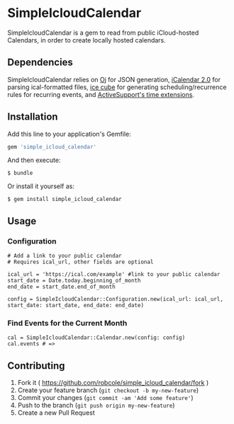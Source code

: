 # SimpleIcloudCalendar

SimpleIcloudCalendar is a gem to read from public iCloud-hosted
Calendars, in order to create locally hosted calendars.

## Dependencies

SimpleIcloudCalendar relies on [Oj](https://github.com/ohler55/oj) for JSON generation, [iCalendar 2.0](https://github.com/icalendar/icalendar) for parsing ical-formatted files, [ice cube](https://github.com/seejohnrun/ice_cube) for generating scheduling/recurrence rules for recurring events, and [ActiveSupport's time extensions](http://edgeguides.rubyonrails.org/active_support_core_extensions.html).

## Installation

Add this line to your application's Gemfile:

```ruby
gem 'simple_icloud_calendar'
```

And then execute:

    $ bundle

Or install it yourself as:

    $ gem install simple_icloud_calendar

## Usage

### Configuration

```
# Add a link to your public calendar
# Requires ical_url, other fields are optional

ical_url = 'https://ical.com/example' #link to your public calendar
start_date = Date.today.beginning_of_month
end_date = start_date.end_of_month

config = SimpleIcloudCalendar::Configuration.new(ical_url: ical_url, start_date: start_date, end_date: end_date)
```

### Find Events for the Current Month

```
cal = SimpleIcloudCalendar::Calendar.new(config: config)
cal.events # => 

```

## Contributing

1. Fork it ( https://github.com/robcole/simple_icloud_calendar/fork )
2. Create your feature branch (`git checkout -b my-new-feature`)
3. Commit your changes (`git commit -am 'Add some feature'`)
4. Push to the branch (`git push origin my-new-feature`)
5. Create a new Pull Request

